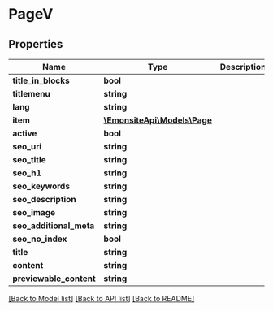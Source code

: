 # PageV

## Properties
Name | Type | Description | Notes
------------ | ------------- | ------------- | -------------
**title_in_blocks** | **bool** |  | [optional] 
**titlemenu** | **string** |  | [optional] 
**lang** | **string** |  | [optional] 
**item** | [**\EmonsiteApi\Models\Page**](Page.md) |  | [optional] 
**active** | **bool** |  | [optional] 
**seo_uri** | **string** |  | [optional] 
**seo_title** | **string** |  | [optional] 
**seo_h1** | **string** |  | [optional] 
**seo_keywords** | **string** |  | [optional] 
**seo_description** | **string** |  | [optional] 
**seo_image** | **string** |  | [optional] 
**seo_additional_meta** | **string** |  | [optional] 
**seo_no_index** | **bool** |  | [optional] 
**title** | **string** |  | [optional] 
**content** | **string** |  | [optional] 
**previewable_content** | **string** |  | [optional] 

[[Back to Model list]](../../README.md#documentation-for-models) [[Back to API list]](../../README.md#documentation-for-api-endpoints) [[Back to README]](../../README.md)

